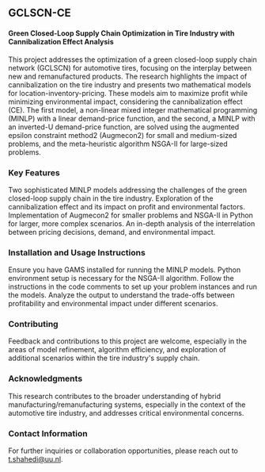 ## GCLSCN-CE
#### Green Closed-Loop Supply Chain Optimization in Tire Industry with Cannibalization Effect Analysis

This project addresses the optimization of a green closed-loop supply chain network (GCLSCN) for automotive tires, focusing on the interplay between new and remanufactured products. The research highlights the impact of cannibalization on the tire industry and presents two mathematical models for location-inventory-pricing. These models aim to maximize profit while minimizing environmental impact, considering the cannibalization effect (CE). The first model, a non-linear mixed integer mathematical programming (MINLP) with a linear demand-price function, and the second, a MINLP with an inverted-U demand-price function, are solved using the augmented epsilon constraint method2 (Augmecon2) for small and medium-sized problems, and the meta-heuristic algorithm NSGA-II for large-sized problems.

### Key Features
Two sophisticated MINLP models addressing the challenges of the green closed-loop supply chain in the tire industry.
Exploration of the cannibalization effect and its impact on profit and environmental factors.
Implementation of Augmecon2 for smaller problems and NSGA-II in Python for larger, more complex scenarios.
An in-depth analysis of the interrelation between pricing decisions, demand, and environmental impact.

### Installation and Usage Instructions
Ensure you have GAMS installed for running the MINLP models.
Python environment setup is necessary for the NSGA-II algorithm. 
Follow the instructions in the code comments to set up your problem instances and run the models.
Analyze the output to understand the trade-offs between profitability and environmental impact under different scenarios.

### Contributing
Feedback and contributions to this project are welcome, especially in the areas of model refinement, algorithm efficiency, and exploration of additional scenarios within the tire industry's supply chain.

### Acknowledgments
This research contributes to the broader understanding of hybrid manufacturing/remanufacturing systems, especially in the context of the automotive tire industry, and addresses critical environmental concerns.

### Contact Information
For further inquiries or collaboration opportunities, please reach out to t.shahedi@uu.nl.
